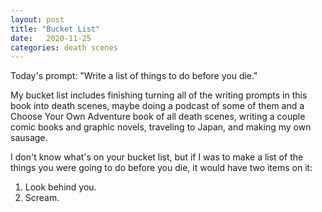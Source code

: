 ```yaml
---
layout: post
title: "Bucket List"
date:   2020-11-25
categories: death scenes
---
```

Today's prompt: "Write a list of things to do before you die."

My bucket list includes finishing turning all of the writing prompts in this book into death scenes, maybe doing a podcast of some of them and a Choose Your Own Adventure book of all death scenes, writing a couple comic books and graphic novels, traveling to Japan, and making my own sausage.

I don't know what's on your bucket list, but if I was to make a list of the things you were going to do before you die, it would have two items on it:
1. Look behind you.
2. Scream.
